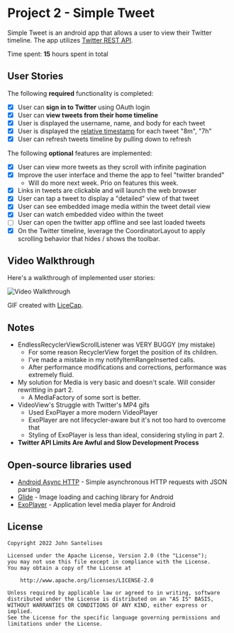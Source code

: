 # Project 2 - Simple Tweet

Simple Tweet is an android app that allows a user to view their Twitter timeline. The app utilizes [Twitter REST API](https://dev.twitter.com/rest/public).

Time spent: **15** hours spent in total

## User Stories

The following **required** functionality is completed:

- [x] User can **sign in to Twitter** using OAuth login
- [x]	User can **view tweets from their home timeline**
  - [x] User is displayed the username, name, and body for each tweet
  - [x] User is displayed the [relative timestamp](https://gist.github.com/nesquena/f786232f5ef72f6e10a7) for each tweet "8m", "7h"
- [x] User can refresh tweets timeline by pulling down to refresh

The following **optional** features are implemented:

- [x] User can view more tweets as they scroll with infinite pagination
- [x] Improve the user interface and theme the app to feel "twitter branded"
  - Will do more next week. Prio on features this week.
- [x] Links in tweets are clickable and will launch the web browser
- [x] User can tap a tweet to display a "detailed" view of that tweet
- [x] User can see embedded image media within the tweet detail view
- [x] User can watch embedded video within the tweet
- [ ] User can open the twitter app offline and see last loaded tweets
- [x] On the Twitter timeline, leverage the CoordinatorLayout to apply scrolling behavior that hides / shows the toolbar.

## Video Walkthrough

Here's a walkthrough of implemented user stories:

<img src='https://user-images.githubusercontent.com/43687971/153701564-bd028615-ff18-4b9b-be6c-e5a1923a79de.gif' title='Video Walkthrough' width='' alt='Video Walkthrough' />

GIF created with [LiceCap](http://www.cockos.com/licecap/).

## Notes

- EndlessRecyclerViewScrollListener was VERY BUGGY (my mistake)
   - For some reason RecyclerView forget the position of its children.
   - I've made a mistake in my notifyItemRangeInserted calls.
   - After performance modifications and corrections, performance was extremely fluid.
- My solution for Media is very basic and doesn't scale. Will consider rewritting in part 2.
   - A MediaFactory of some sort is better.
- VideoView's Struggle with Twitter's MP4 gifs
   - Used ExoPlayer a more modern VideoPlayer
   - ExoPlayer are not lifecycler-aware but it's not too hard to overcome that
   - Styling of ExoPlayer is less than ideal, considering styling in part 2.
- **Twitter API Limits Are Awful and Slow Development Process**


## Open-source libraries used

- [Android Async HTTP](https://github.com/codepath/CPAsyncHttpClient) - Simple asynchronous HTTP requests with JSON parsing
- [Glide](https://github.com/bumptech/glide) - Image loading and caching library for Android
- [ExoPlayer](https://github.com/google/ExoPlayer) - Application level media player for Android

## License

    Copyright 2022 John Santelises

    Licensed under the Apache License, Version 2.0 (the "License");
    you may not use this file except in compliance with the License.
    You may obtain a copy of the License at

        http://www.apache.org/licenses/LICENSE-2.0

    Unless required by applicable law or agreed to in writing, software
    distributed under the License is distributed on an "AS IS" BASIS,
    WITHOUT WARRANTIES OR CONDITIONS OF ANY KIND, either express or implied.
    See the License for the specific language governing permissions and
    limitations under the License.
